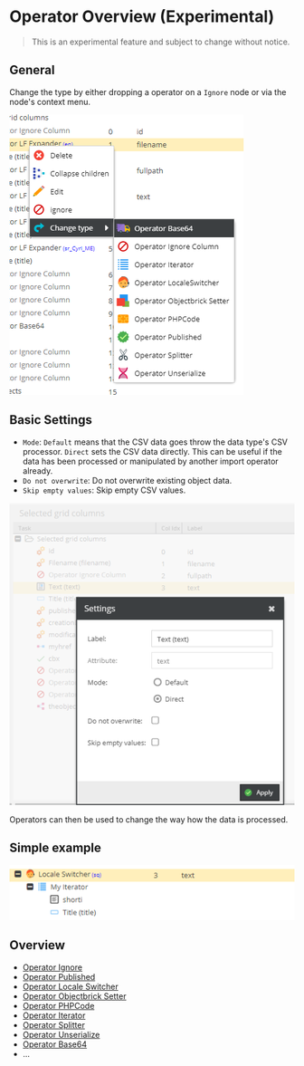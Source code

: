 # Operator Overview (Experimental)

> This is an experimental feature and subject to change without notice.

## General

Change the type by either dropping a operator on a `Ignore` node or via the node's context menu.

![Setter Settings](../../../img/csvimport/change_type.png)

## Basic Settings

- `Mode`: `Default` means that the CSV data goes throw the data type's CSV processor. `Direct` sets the CSV data directly. This can be useful if the data has been processed or manipulated by another import operator already.
- `Do not overwrite`: Do not overwrite existing object data.
- `Skip empty values`: Skip empty CSV values. 

![Setter Settings](../../../img/csvimport/setter_settings.png)

Operators can then be used to change the way how the data is processed.

## Simple example

![Example](../../../img/csvimport/column_config_example.png)

## Overview 

* [Operator Ignore](./Ignore.md)
* [Operator Published](./Published.md)
* [Operator Locale Switcher](./LocaleSwitcher.md)
* [Operator Objectbrick Setter](./BrickSetter.md)
* [Operator PHPCode](./PHPCode.md)
* [Operator Iterator](./Iterator.md)
* [Operator Splitter](./Splitter.md)
* [Operator Unserialize](./Unserialize.md)
* [Operator Base64](./Base64.md)
* ...


